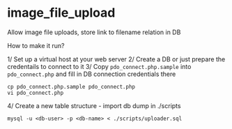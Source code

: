 # image_file_upload
Allow image file uploads, store link to filename relation in DB

How to make it run?

1/ Set up a virtual host at your web server
2/ Create a DB or just prepare the credentails to connect to it
3/ Copy `pdo_connect.php.sample` into `pdo_connect.php` and fill in DB connection credentials there

```
cp pdo_connect.php.sample pdo_connect.php
vi pdo_connect.php
```

4/ Create a new table structure - import db dump in ./scripts

```
mysql -u <db-user> -p <db-name> < ./scripts/uploader.sql
```
